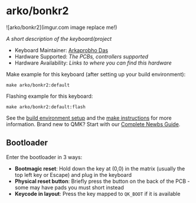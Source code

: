 # arko/bonkr2

![arko/bonkr2](imgur.com image replace me!)

*A short description of the keyboard/project*

* Keyboard Maintainer: [Arkaprobho Das](https://github.com/arko9699)
* Hardware Supported: *The PCBs, controllers supported*
* Hardware Availability: *Links to where you can find this hardware*

Make example for this keyboard (after setting up your build environment):

    make arko/bonkr2:default

Flashing example for this keyboard:

    make arko/bonkr2:default:flash

See the [build environment setup](https://docs.qmk.fm/#/getting_started_build_tools) and the [make instructions](https://docs.qmk.fm/#/getting_started_make_guide) for more information. Brand new to QMK? Start with our [Complete Newbs Guide](https://docs.qmk.fm/#/newbs).

## Bootloader

Enter the bootloader in 3 ways:

* **Bootmagic reset**: Hold down the key at (0,0) in the matrix (usually the top left key or Escape) and plug in the keyboard
* **Physical reset button**: Briefly press the button on the back of the PCB - some may have pads you must short instead
* **Keycode in layout**: Press the key mapped to `QK_BOOT` if it is available
